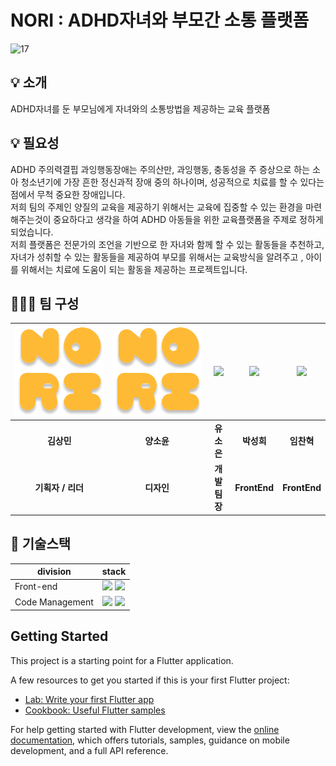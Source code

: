 # NORI : ADHD자녀와 부모간 소통 플랫폼

![17](https://user-images.githubusercontent.com/68419318/215393355-4c103174-4737-4825-a78b-f97476a6af9e.png)


## :bulb: 소개
  
ADHD자녀를 둔 부모님에게 자녀와의 소통방법을 제공하는 교육 플랫폼  


## :bulb: 필요성
  
ADHD 주의력결핍 과잉행동장애는 주의산만, 과잉행동, 충동성을 주 증상으로 하는 소아 청소년기에 가장 흔한 정신과적 장애 중의 하나이며, 성공적으로 치료를 할 수 있다는 점에서 무척 중요한 장애입니다.  
저희 팀의 주제인 양질의 교육을 제공하기 위해서는 교육에 집중할 수 있는 환경을 마련해주는것이 중요하다고 생각을 하여 ADHD 아동들을 위한 교육플랫폼을 주제로 정하게 되었습니다.  
저희 플랫폼은 전문가의 조언을 기반으로 한 자녀와 함께 할 수 있는 활동들을 추천하고, 자녀가 성취할 수 있는 활동들을 제공하여 부모를 위해서는 교육방식을 알려주고 , 아이를 위해서는 치료에 도움이 되는 활동을 제공하는 프로젝트입니다.  
  
## 🧑‍🤝‍🧑 팀 구성
| ![](assets/logo/logo-new-splash.png) | ![](assets/logo/logo-new-splash.png) | ![](https://github.com/YuSoeun.png) | ![](https://github.com/tjdgml97.png) | ![](https://github.com/chanhk-im.png) |
| :--------------------------------------: | :--------------------------------------: | :--------------------------------------: | :-----------------------------------: | :------------------------------------: |
|             **김상민**              |             **양소윤**              |             **유소은**              |             **박성희**             |             **임찬혁**             |
|             **기획자 / 리더**              |             **디자인**              |             **개발팀장**              |            **FrontEnd**             |             **FrontEnd**             |.  

  
## 🔧 기술스택

| division        | stack                                                                                                                                                                                                                                                                                                       |
| --------------- | ----------------------------------------------------------------------------------------------------------------------------------------------------------------------------------------------------------------------------------------------------------------------------------------------------------- |
| Front-end       | <img src="https://img.shields.io/badge/Flutter-%2302569B.svg?style=for-the-badge&logo=Flutter&logoColor=white">  <img src="https://img.shields.io/badge/firebase-%23039BE5.svg?style=for-the-badge&logo=firebase"> |
| Code Management | <img src="https://img.shields.io/badge/git-F05032?style=for-the-badge&logo=git&logoColor=black"> <img src="https://img.shields.io/badge/github-181717?style=for-the-badge&logo=github&logoColor=black"> |


## Getting Started

This project is a starting point for a Flutter application.

A few resources to get you started if this is your first Flutter project:

- [Lab: Write your first Flutter app](https://docs.flutter.dev/get-started/codelab)
- [Cookbook: Useful Flutter samples](https://docs.flutter.dev/cookbook)

For help getting started with Flutter development, view the
[online documentation](https://docs.flutter.dev/), which offers tutorials,
samples, guidance on mobile development, and a full API reference.
